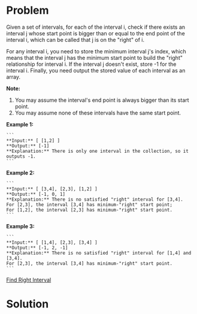 
# Problem

Given a set of intervals, for each of the interval i, check if there exists an
interval j whose start point is bigger than or equal to the end point of the
interval i, which can be called that j is on the "right" of i.

For any interval i, you need to store the minimum interval j's index, which
means that the interval j has the minimum start point to build the "right"
relationship for interval i. If the interval j doesn't exist, store -1 for the
interval i. Finally, you need output the stored value of each interval as an
array.

**Note:**  

  1. You may assume the interval's end point is always bigger than its start point.
  2. You may assume none of these intervals have the same start point.

**Example 1:**  

    ```
    **Input:** [ [1,2] ]
    **Output:** [-1]
    **Explanation:** There is only one interval in the collection, so it outputs -1.
    ```

**Example 2:**  

    ```
    **Input:** [ [3,4], [2,3], [1,2] ]
    **Output:** [-1, 0, 1]
    **Explanation:** There is no satisfied "right" interval for [3,4].
    For [2,3], the interval [3,4] has minimum-"right" start point;
    For [1,2], the interval [2,3] has minimum-"right" start point.
    ```

**Example 3:**  

    ```
    **Input:** [ [1,4], [2,3], [3,4] ]
    **Output:** [-1, 2, -1]
    **Explanation:** There is no satisfied "right" interval for [1,4] and [3,4].
    For [2,3], the interval [3,4] has minimum-"right" start point.
    ```



[Find Right Interval](https://leetcode.com/problems/find-right-interval)

# Solution



